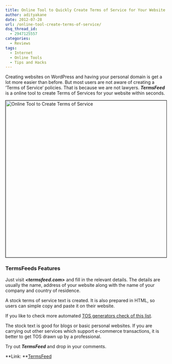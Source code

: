 ```yaml
---
title: Online Tool to Quickly Create Terms of Service for Your Website
author: adityakane
date: 2012-07-28
url: /online-tool-create-terms-of-service/
dsq_thread_id:
  - 2947125557
categories:
  - Reviews
tags:
  - Internet
  - Online Tools
  - Tips and Hacks
---
```

Creating websites on WordPress and having your personal domain is get a lot more easier than before. But most users are not aware of creating a ‘Terms of Service’ policies. That is because we are not lawyers. ***TermsFeed*** is a online tool to create Terms of Services for your website within seconds.

[<img class="size-full wp-image-60181 alignnone" style="border: 1px solid black;" title="Online Tool to Create Terms of Service" src="http://cdn.devilsworkshop.org/files/2012/07/TermsFeed.png" alt="Online Tool to Create Terms of Service" width="550" height="491" />][1]

### TermsFeeds Features

Just visit ***<termsfeed.com>*** and fill in the relevant details. The details are usually the name, address of your website along with the name of your company and country of residence.

A stock terms of service text is created. It is also prepared in HTML, so users can simple copy and paste it on their website.

If you like to check more automated [TOS generators check of this list][2].

The stock text is good for blogs or basic personal websites. If you are carrying out other services which support e-commerce transactions, it is better to get TOS drawn up by a professional.

Try out ***TermsFeed*** and drop in your comments.

**Link: **<a href="http://termsfeed.com" onclick="_gaq.push(['_trackEvent', 'outbound-article', 'http://termsfeed.com', 'TermsFeed']);" >TermsFeed</a>

 [1]: http://cdn.devilsworkshop.org/files/2012/07/TermsFeed.png
 [2]: http://devilsworkshop.org/4-online-tools-generate-terms-service-privacy-policy/ "Online Tools to create Terms of Service and Privacy Policy"

